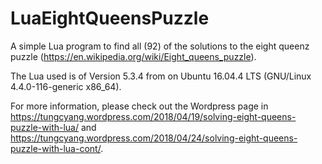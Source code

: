# LuaEightQueensPuzzle

A simple Lua program to find all (92) of the solutions to the eight queenz puzzle (https://en.wikipedia.org/wiki/Eight_queens_puzzle).

The Lua used is of Version 5.3.4 from on Ubuntu 16.04.4 LTS (GNU/Linux 4.4.0-116-generic x86_64).

For more information, please check out the Wordpress page in https://tungcyang.wordpress.com/2018/04/19/solving-eight-queens-puzzle-with-lua/ and https://tungcyang.wordpress.com/2018/04/24/solving-eight-queens-puzzle-with-lua-cont/.
